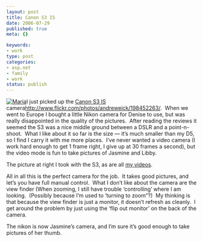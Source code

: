 ```yaml
--- 
layout: post
title: Canon S3 IS
date: 2006-07-29
published: true
meta: {}

keywords: 
- work
type: post
categories: 
- asp.net
- family
- work
status: publish
---
```



[![Maria](http://media.eick.us/2011/05/198452263_533796b54c_m.jpg)](http://flickr.com/photos/andreweick/198452263/)I just picked up the [Canon S3 IS](http://www.dpreview.com/reviews/canons3is/) camera<http://www.flickr.com/photos/andreweick/198452263/>.  When we went to Europe I bought a little Nikon camera for Denise to use, but was really disappointed in the quality of the pictures.  After reading the reviews it seemed the S3 was a nice middle ground between a DSLR and a point-n-shoot.  What I like about it so far is the size — it’s much smaller than my D5, so I find I carry it with me more places.  I’ve never wanted a video camera (I work hard enough to get 1 frame right, I give up at 30 frames a second), but the video mode is fun to take pictures of Jasmine and Libby.



The picture at right I took with the S3, as are all [my videos](http://blog.andyeick.com/CategoryView,category,video.aspx).



All in all this is the perfect camera for the job.  It takes good pictures, and let’s you have full manual control.  What I don’t like about the camera are the view finder (When zooming, I still have trouble ‘controlling’ where I am looking.  (Possibly because I’m used to ‘turning to zoom”?)  My thinking is that because the view finder is just a monitor, it doesn’t refresh as cleanly.  I get around the problem by just using the ‘flip out monitor’ on the back of the camera.



The nikon is now Jasmine’s camera, and I’m sure it’s good enough to take pictures of her thumb.

